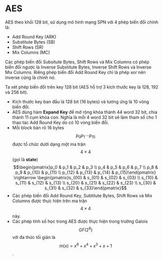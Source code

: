 # AES

AES theo khối 128 bit, sử dụng mô hình mạng SPN với 4 phép biến đổi chính là:

* Add Round Key (ARK)
* Substitute Bytes (SB)
* Shift Rows (SR)
* Mix Columns (MC)

Các phép biến đổi Subsitute Bytes, Shift Rows và Mix Columns có phép biến đổi ngược là Inverse Substitute Bytes, Inverse Shift Rows và Inverse Mix Columns. Riêng phép biến đổi Add Round Key chỉ là phép xor nên inverse cũng là chính nó.

Ta xét phép biến đổi trên key 128 bit (AES hỗ trợ 3 kích thước key là 128, 192 và 256 bit).

* Kích thước key ban đầu là 128 bit (16 bytes) và tương ứng là 10 vòng biến đổi.
* AES dùng hàm **Expand Key** để mở rộng khóa thành 44 word 32 bit, chia thành 11 cụm khóa con. Nghĩa là mỗi 4 word 32 bit sẽ làm tham số cho 1 thao tác Add Round Key do có 10 vòng biến đổi.
* Mỗi block bản rõ 16 bytes $$p_0 p_1 \cdots p_{15}$$ được tổ chức dưới dạng một ma trận $$4 \times 4$$ (gọi là **state**) $$\begin{pmatrix}p_0 & p_1 & p_2 & p_3 \\ p_4 & p_5 & p_6 & p_7 \\ p_8 & p_9 & p_{10} & p_{11} \\ p_{12} & p_{13} & p_{14} & p_{15}\end{pmatrix} \rightarrow \begin{pmatrix}s_{00} & s_{01} & s_{02} & s_{03} \\ s_{10} & s_{11} & s_{12} & s_{13} \\ s_{20} & s_{21} & s_{22} & s_{23} \\ s_{30} & s_{31} & s_{32} & s_{33}\end{pmatrix}$$
* Các phép biến đổi Add Round Key, Subtitute Bytes, Shift Rows và Mix Columns được thực hiện trên ma trận $$4 \times 4$$ này.
* Các phép tính số học trong AES được thực hiện trong trường Galois $$GF(2^8)$$ với đa thức tối giản là $$m(x) = x^8 + x^4 + x^3 + x + 1$$.
